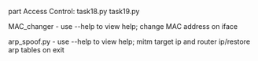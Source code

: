 part Access Control: task18.py task19.py

MAC_changer - use --help to view help; change MAC address on iface

arp_spoof.py - use --help to view help; mitm target ip and router ip/restore arp tables on exit
